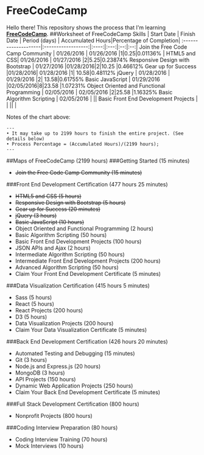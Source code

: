 # FreeCodeCamp

Hello there! This repository shows the process that I'm learning [**FreeCodeCamp**](http://www.freecodecamp.com/).
##Worksheet of FreeCodeCamp
Skills        | Start Date           | Finish Date    | Period (days) | Accumulated Hours|Percentage of Completion|
:--------------------|:------------------:|:----:|:---:|:--:|:--:|
Join the Free Code Camp Community | 01/26/2016  | 01/26/2016   |1|0.25|0.01136% |
HTML5 and CSS| 01/26/2016  | 01/27/2016   |2|5.25|0.23874%
Responsive Design with Bootstrap      |  01/27/2016 |01/28/2016|2|10.25 |0.46612%
Gear up for Success       |01/28/2016|  01/28/2016  |1| 10.58|0.48112%
jQuery     |  01/28/2016 | 01/29/2016   |2| 13.58|0.61755%
Basic JavaScript       |  01/29/2016 |02/05/2016|8|23.58 |1.07231%
Object Oriented and Functional Programming | 02/05/2016  |  02/05/2016  |2|25.58 |1.16325%
Basic Algorithm Scripting       | 02/05/2016   |    ||
Basic Front End Development Projects       |   |    || |

Notes of the chart above:

```
---
• It may take up to 2199 hours to finish the entire project. (See details below)
• Process Percentage = (Accumulated Hours)/(2199 hours);
---
```


##Maps of FreeCodeCamp (2199 hours)
###Getting Started (15 minutes)
* <del>Join the Free Code Camp Community (15 minutes)</del>

###Front End Development Certification (477 hours 25 minutes)
* <del>HTML5 and CSS (5 hours)</del>
* <del>Responsive Design with Bootstrap (5 hours)</del>
* <del>Gear up for Success (20 minutes)</del>
* <del>jQuery (3 hours)</del>
* <del>Basic JavaScript (10 hours)</del>
* Object Oriented and Functional Programming (2 hours)
* Basic Algorithm Scripting (50 hours)
* Basic Front End Development Projects (100 hours)
* JSON APIs and Ajax (2 hours)
* Intermediate Algorithm Scripting (50 hours)
* Intermediate Front End Development Projects (200 hours)
* Advanced Algorithm Scripting (50 hours)
* Claim Your Front End Development Certificate (5 minutes)

###Data Visualization Certification (415 hours 5 minutes)
* Sass (5 hours)
* React (5 hours)
* React Projects (200 hours)
* D3 (5 hours)
* Data Visualization Projects (200 hours)
* Claim Your Data Visualization Certificate (5 minutes)

###Back End Development Certification (426 hours 20 minutes)
* Automated Testing and Debugging (15 minutes)
* Git (3 hours)
* Node.js and Express.js (20 hours)
* MongoDB (3 hours)
* API Projects (150 hours)
* Dynamic Web Application Projects (250 hours)
* Claim Your Back End Development Certificate (5 minutes)

###Full Stack Development Certification (800 hours)
* Nonprofit Projects (800 hours)

###Coding Interview Preparation (80 hours)
* Coding Interview Training (70 hours)
* Mock Interviews (10 hours)

